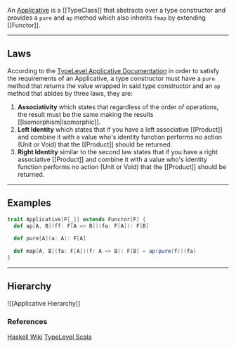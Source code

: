 An [Applicative](https://typelevel.org/cats/typeclasses/applicative.html) is a [[TypeClass]] that abstracts over a type constructor and provides a `pure` and `ap` method which also inherits `fmap` by extending [[Functor]].

---

## Laws

According to the [TypeLevel Applicative Documentation](https://typelevel.org/cats/typeclasses/applicative.html) in order to satisfy the requirements of an Applicative, a type constructor must have a `pure` method that returns the value wrapped in said type constructor and an `ap` method that abides by three laws, they are:

1) **Associativity** which states that regardless of the order of operations, the result must be the same making the results [[Isomorphism|Isomorphic]].
2) **Left Identity** which states that if you have a left associative [[Product]] and combine it with a value who's identity function performs no action (Unit or Void) that the [[Product]] should be returned.
3) **Right Identity** similar to the second law states that if you have a right associative [[Product]] and combine it with a value who's identity function performs no action (Unit or Void) that the [[Product]] should be returned.

---

## Examples

```scala
trait Applicative[F[_]] extends Functor[F] {
  def ap[A, B](ff: F[A => B])(fa: F[A]): F[B]

  def pure[A](a: A): F[A]

  def map[A, B](fa: F[A])(f: A => B): F[B] = ap(pure(f))(fa)
}
```

---

## Hierarchy

![[Applicative Hierarchy]]



### References 

[Haskell Wiki](https://wiki.haskell.org/Typeclassopedia#Applicative)
[TypeLevel Scala](https://typelevel.org/cats/typeclasses/applicative.html)